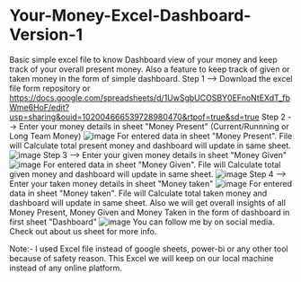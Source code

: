 # Your-Money-Excel-Dashboard-Version-1
Basic simple excel file to know Dashboard view of your money and keep track of your overall present money. Also a feature to keep track of given or taken money in the form of simple dashboard.
Step 1 --> Download the excel file form repository or https://docs.google.com/spreadsheets/d/1UwSgbUCOSBY0EFnoNtEXdT_fbWme6HoF/edit?usp=sharing&ouid=102004666539728980470&rtpof=true&sd=true 
Step 2 --> Enter your money details in sheet "Money Present" (Current/Runnning or Long Team Money)
![image](https://user-images.githubusercontent.com/114488204/193506584-5179988b-8b0d-40c3-a0c6-724acfc1a732.png)
For entered data in sheet "Money Present". File will Calculate total present money and dashboard will update in same sheet. 
![image](https://user-images.githubusercontent.com/114488204/193506667-02dc6805-b522-4509-89d7-60ec020c57ca.png)
Step 3 --> Enter your given money details in sheet "Money Given"
![image](https://user-images.githubusercontent.com/114488204/193506763-692df2dd-595e-4512-b083-a8f4a6a2200c.png)
For entered data in sheet "Money Given". File will Calculate total given money and dashboard will update in same sheet.
![image](https://user-images.githubusercontent.com/114488204/193506934-a7f57682-3806-4fa4-aaf6-1bacb66f02f9.png)
Step 4 --> Enter your taken money details in sheet "Money taken"
![image](https://user-images.githubusercontent.com/114488204/193507020-2b3ad2e9-c170-4957-9d1c-49272f0c3735.png)
For entered data in sheet "Money taken". File will Calculate total taken money and dashboard will update in same sheet.
Also we will get overall insights of all Money Present, Money Given and Money Taken in the form of dashboard in first sheet "Dashboard"
![image](https://user-images.githubusercontent.com/114488204/193507344-f01c94bd-2661-4cac-ab63-d4c99f5af384.png)
You can follow me by on social media. Check out about us sheet for more info.

Note:- I used Excel file instead of google sheets, power-bi or any other tool because of safety reason. This Excel we will keep on our local machine instead of any online platform.
